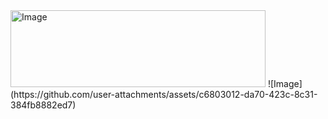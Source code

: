 <img width="408" height="123" alt="Image" src="https://github.com/user-attachments/assets/4ff69083-3ebf-4bbd-8c7f-b2607df28dd1" />
![Image](https://github.com/user-attachments/assets/c6803012-da70-423c-8c31-384fb8882ed7)
